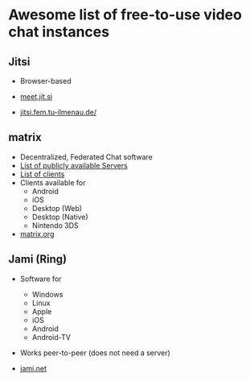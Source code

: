 # Awesome list of free-to-use video chat instances

## Jitsi

* Browser-based

* [meet.jit.si](meet.jit.si)
* [jitsi.fem.tu-ilmenau.de/](https://jitsi.fem.tu-ilmenau.de/)

## matrix

* Decentralized, Federated Chat software
* [List of publicly available Servers](https://www.hello-matrix.net/public_servers.php)
* [List of clients](https://matrix.org/clients/)
* Clients available for
    * Android
    * iOS
    * Desktop (Web)
    * Desktop (Native)
    * Nintendo 3DS
* [matrix.org](https://matrix.org/)


## Jami (Ring)

* Software for
    * Windows
    * Linux
    * Apple
    * iOS
    * Android
    * Android-TV

* Works peer-to-peer (does not need a server)
* [jami.net](https://jami.net/)



